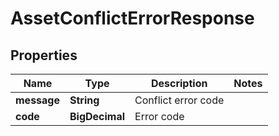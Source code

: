 

# AssetConflictErrorResponse


## Properties

| Name | Type | Description | Notes |
|------------ | ------------- | ------------- | -------------|
|**message** | **String** | Conflict error code |  |
|**code** | **BigDecimal** | Error code |  |




